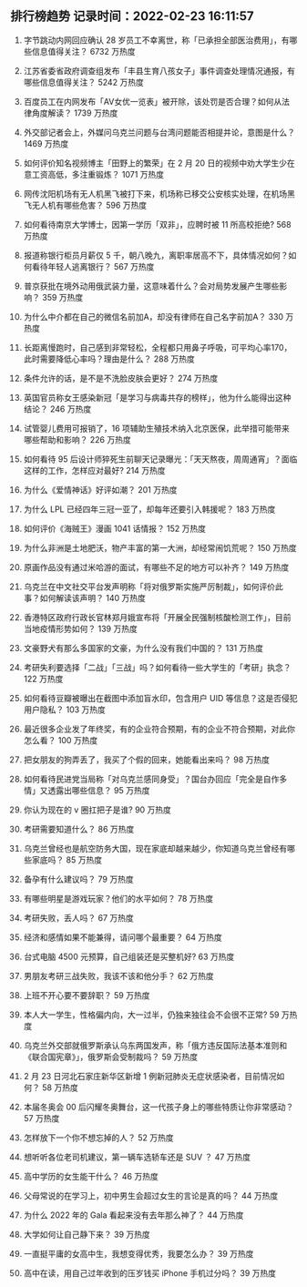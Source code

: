 
## 排行榜趋势 记录时间：2022-02-23 16:11:57
  
  1. 字节跳动内网回应确认 28 岁员工不幸离世，称「已承担全部医治费用」，有哪些信息值得关注？ 6732 万热度
    
  2. 江苏省委省政府调查组发布「丰县生育八孩女子」事件调查处理情况通报，有哪些信息值得关注？ 5242 万热度
    
  3. 百度员工在内网发布「AV女优一览表」被开除，该处罚是否合理？如何从法律角度解读？ 1739 万热度
    
  4. 外交部记者会上，外媒问乌克兰问题与台湾问题能否相提并论，意图是什么？ 1469 万热度
    
  5. 如何评价知名视频博主「田野上的繁荣」在 2 月 20 日的视频中劝大学生少在意工资高低，多注重锻炼？ 1071 万热度
    
  6. 网传沈阳机场有无人机黑飞被打下来，机场称已移交公安核实处理，在机场黑飞无人机有哪些危害？ 596 万热度
    
  7. 如何看待南京大学博士，因第一学历「双非」，应聘时被 11 所高校拒绝? 568 万热度
    
  8. 报道称银行柜员月薪仅 5 千，朝八晚九，离职率居高不下，具体情况如何？如何看待年轻人逃离银行？ 567 万热度
    
  9. 普京获批在境外动用俄武装力量，这意味着什么？会对局势发展产生哪些影响？ 359 万热度
    
  10. 为什么中介都在自己的微信名前加A，却没有律师在自己名字前加A？ 330 万热度
    
  11. 长距离慢跑时，自己感到非常轻松，全程都只用鼻子呼吸，可平均心率170，此时需要降低心率吗？理由是什么？ 288 万热度
    
  12. 条件允许的话，是不是不洗脸皮肤会更好？ 274 万热度
    
  13. 英国官员称女王感染新冠「是学习与病毒共存的榜样」，他为什么能得出这种结论？ 246 万热度
    
  14. 试管婴儿费用可报销了，16 项辅助生殖技术纳入北京医保，此举措可能带来哪些帮助和影响？ 226 万热度
    
  15. 如何看待 95 后设计师猝死生前聊天记录曝光：「天天熬夜，周周通宵」？面临这样的工作，怎样应对最好? 214 万热度
    
  16. 为什么《爱情神话》好评如潮？ 201 万热度
    
  17. 为什么 LPL 已经四年三冠一亚了，却每年还要引入韩援呢？ 183 万热度
    
  18. 如何评价《海贼王》漫画 1041 话情报？ 152 万热度
    
  19. 为什么非洲是土地肥沃，物产丰富的第一大洲，却经常闹饥荒呢？ 150 万热度
    
  20. 原画作品没有通过米哈游的面试，有哪些不足的地方可以补齐？ 149 万热度
    
  21. 乌克兰在中文社交平台发声明称「将对俄罗斯实施严厉制裁」，如何评价此事？如何解读该声明？ 140 万热度
    
  22. 香港特区政府行政长官林郑月娥宣布将「开展全民强制核酸检测工作」，目前当地疫情形势如何？ 139 万热度
    
  23. 文豪野犬有那么多国家的文豪，为什么没有我们中国的？ 131 万热度
    
  24. 考研失利要选择「二战」「三战」吗？如何看待一些大学生的「考研」执念？ 122 万热度
    
  25. 如何看待豆瓣被曝出在截图中添加盲水印，包含用户 UID 等信息？这是否侵犯用户隐私？ 103 万热度
    
  26. 最近很多企业发了年终奖，有的企业符合预期，有的企业不符合预期，对此你怎么看？ 100 万热度
    
  27. 把女朋友的狗弄丢了，我买了个假的回来，她能看出来吗？ 98 万热度
    
  28. 如何看待民进党当局称「对乌克兰感同身受」？国台办回应「完全是自作多情」又透露出哪些信息？ 95 万热度
    
  29. 你认为现在的 v 圈扛把子是谁? 90 万热度
    
  30. 考研需要知道什么？ 86 万热度
    
  31. 乌克兰曾经也是航空防务大国，现在家底却越来越少，你知道乌克兰曾经有哪些家底吗？ 85 万热度
    
  32. 备孕有什么建议吗？ 79 万热度
    
  33. 有哪些明星是游戏玩家？他们的水平如何？ 78 万热度
    
  34. 考研失败，丢人吗？ 67 万热度
    
  35. 经济和感情如果不能兼得，请问哪个最重要？ 64 万热度
    
  36. 台式电脑 4500 元预算，自己组装还是买整机好? 63 万热度
    
  37. 男朋友考研三战失败，我该不该和他分手？ 62 万热度
    
  38. 上班不开心要不要辞职？ 59 万热度
    
  39. 本人大一学生，性格偏内向，大一过半，仍独来独往会不会很不正常? 59 万热度
    
  40. 乌克兰外交部就俄罗斯承认乌东两国发声，称「俄方违反国际法基本准则和《联合国宪章》」，俄罗斯会受制裁吗？ 59 万热度
    
  41. 2 月 23 日河北石家庄新华区新增 1 例新冠肺炎无症状感染者，目前情况如何？ 58 万热度
    
  42. 本届冬奥会 00 后闪耀冬奥舞台，这一代孩子身上的哪些特质让你非常感动？ 57 万热度
    
  43. 怎样放下一个你不想忘掉的人？ 52 万热度
    
  44. 想听听各位老司机建议，第一辆车选轿车还是 SUV ？ 47 万热度
    
  45. 高中学历的女生能干什么？ 46 万热度
    
  46. 父母常说的在学习上，初中男生会超过女生的言论是真的吗？ 44 万热度
    
  47. 为什么 2022 年的 Gala 看起来没有去年那么神了？ 44 万热度
    
  48. 大学如何让自己静下来？ 39 万热度
    
  49. 一直挺平庸的女高中生，我想变得优秀，我要怎么办？ 39 万热度
    
  50. 高中在读，用自己过年收到的压岁钱买 iPhone 手机过分吗？ 39 万热度
    